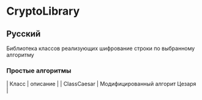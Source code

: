 # CryptoLibrary

## Русский
Библиотека классов реализующих шифрование строки по выбранному алгоритму

### Простые алгоритмы

| Класс | описание  |
| ClassCaesar | Модифицированный алгорит Цезаря |